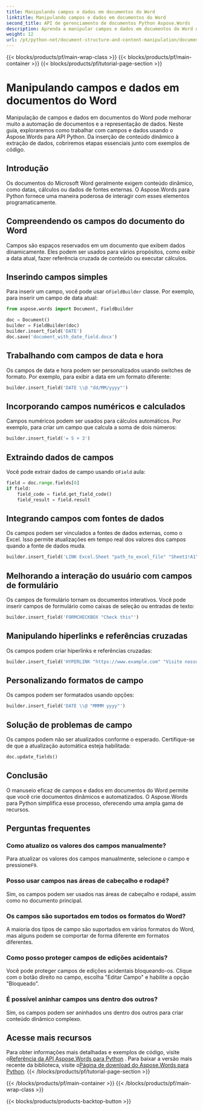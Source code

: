```yaml
---
title: Manipulando campos e dados em documentos do Word
linktitle: Manipulando campos e dados em documentos do Word
second_title: API de gerenciamento de documentos Python Aspose.Words
description: Aprenda a manipular campos e dados em documentos do Word usando Aspose.Words para Python. Guia passo a passo com exemplos de código para conteúdo dinâmico, automação e muito mais.
weight: 12
url: /pt/python-net/document-structure-and-content-manipulation/document-fields/
---
```


{{< blocks/products/pf/main-wrap-class >}}
{{< blocks/products/pf/main-container >}}
{{< blocks/products/pf/tutorial-page-section >}}

# Manipulando campos e dados em documentos do Word


Manipulação de campos e dados em documentos do Word pode melhorar muito a automação de documentos e a representação de dados. Neste guia, exploraremos como trabalhar com campos e dados usando o Aspose.Words para API Python. Da inserção de conteúdo dinâmico à extração de dados, cobriremos etapas essenciais junto com exemplos de código.

## Introdução

Os documentos do Microsoft Word geralmente exigem conteúdo dinâmico, como datas, cálculos ou dados de fontes externas. O Aspose.Words para Python fornece uma maneira poderosa de interagir com esses elementos programaticamente.

## Compreendendo os campos do documento do Word

Campos são espaços reservados em um documento que exibem dados dinamicamente. Eles podem ser usados para vários propósitos, como exibir a data atual, fazer referência cruzada de conteúdo ou executar cálculos.

## Inserindo campos simples

 Para inserir um campo, você pode usar o`FieldBuilder` classe. Por exemplo, para inserir um campo de data atual:

```python
from aspose.words import Document, FieldBuilder

doc = Document()
builder = FieldBuilder(doc)
builder.insert_field('DATE')
doc.save('document_with_date_field.docx')
```

## Trabalhando com campos de data e hora

Os campos de data e hora podem ser personalizados usando switches de formato. Por exemplo, para exibir a data em um formato diferente:

```python
builder.insert_field('DATE \\@ "dd/MM/yyyy"')
```

## Incorporando campos numéricos e calculados

Campos numéricos podem ser usados para cálculos automáticos. Por exemplo, para criar um campo que calcula a soma de dois números:

```python
builder.insert_field('= 5 + 3')
```

## Extraindo dados de campos

 Você pode extrair dados de campo usando o`Field` aula:

```python
field = doc.range.fields[0]
if field:
    field_code = field.get_field_code()
    field_result = field.result
```

## Integrando campos com fontes de dados

Os campos podem ser vinculados a fontes de dados externas, como o Excel. Isso permite atualizações em tempo real dos valores dos campos quando a fonte de dados muda.

```python
builder.insert_field('LINK Excel.Sheet "path_to_excel_file" "Sheet1!A1"')
```

## Melhorando a interação do usuário com campos de formulário

Os campos de formulário tornam os documentos interativos. Você pode inserir campos de formulário como caixas de seleção ou entradas de texto:

```python
builder.insert_field('FORMCHECKBOX "Check this"')
```

## Manipulando hiperlinks e referências cruzadas

Os campos podem criar hiperlinks e referências cruzadas:

```python
builder.insert_field('HYPERLINK "https://www.example.com" "Visite nosso site"')
```

## Personalizando formatos de campo

Os campos podem ser formatados usando opções:

```python
builder.insert_field('DATE \\@ "MMMM yyyy"')
```

## Solução de problemas de campo

Os campos podem não ser atualizados conforme o esperado. Certifique-se de que a atualização automática esteja habilitada:

```python
doc.update_fields()
```

## Conclusão

O manuseio eficaz de campos e dados em documentos do Word permite que você crie documentos dinâmicos e automatizados. O Aspose.Words para Python simplifica esse processo, oferecendo uma ampla gama de recursos.

## Perguntas frequentes

### Como atualizo os valores dos campos manualmente?

 Para atualizar os valores dos campos manualmente, selecione o campo e pressione`F9`.

### Posso usar campos nas áreas de cabeçalho e rodapé?

Sim, os campos podem ser usados nas áreas de cabeçalho e rodapé, assim como no documento principal.

### Os campos são suportados em todos os formatos do Word?

A maioria dos tipos de campo são suportados em vários formatos do Word, mas alguns podem se comportar de forma diferente em formatos diferentes.

### Como posso proteger campos de edições acidentais?

Você pode proteger campos de edições acidentais bloqueando-os. Clique com o botão direito no campo, escolha "Editar Campo" e habilite a opção "Bloqueado".

### É possível aninhar campos uns dentro dos outros?

Sim, os campos podem ser aninhados uns dentro dos outros para criar conteúdo dinâmico complexo.

## Acesse mais recursos

 Para obter informações mais detalhadas e exemplos de código, visite o[Referência da API Aspose.Words para Python](https://reference.aspose.com/words/python-net/) . Para baixar a versão mais recente da biblioteca, visite o[Página de download do Aspose.Words para Python](https://releases.aspose.com/words/python/).
{{< /blocks/products/pf/tutorial-page-section >}}

{{< /blocks/products/pf/main-container >}}
{{< /blocks/products/pf/main-wrap-class >}}

{{< blocks/products/products-backtop-button >}}

